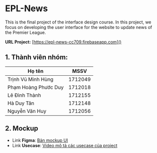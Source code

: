 # EPL-News
This is the final project of the interface design course. In this project, we focus on developing the user interface for the website to update news of the Premier League.

**URL Project:** [https://epl-news-cc709.firebaseapp.com]() 

## 1. Thành viên nhóm:
|Họ tên   	|  MSSV 	|
|---	|---	|
|   Trịnh Vũ Minh Hùng	| 1712049   	|
|   Phạm Hoàng Phước Duy	|  1712018 	|
|   Lê Đình Thành	|   1712155	|
|   Hà Duy Tân	|   1712148	|
|   Nguyễn Văn Huy	|   1712056	|


## 2. Mockup 
  - Link **Figma**: [Bản mockup UI](https://eplnews.netlify.com)
  - Link **Usecase**: [Video mô tả các usecase của project](https://www.youtube.com/watch?v=UT1He7tywDs&feature=youtu.be)
